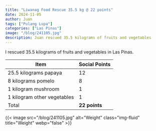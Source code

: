 ```yaml
---
title: "Liwanag Food Rescue 35.5 kg @ 22 points"
date: 2024-11-05
author: Juan
tags: ["Pulang Lupa"]
categories: ["Las Pinas"]
image: "/blog/241105.jpg"
description: Juan rescued 35.5 kilograms of fruits and vegetables
---
```



I rescued 35.5 kilograms of fruits and vegetables in Las Pinas. 

Item | Social Points
--- | ---
25.5 kilograms papaya | 12
8 kilograms pomelo | 8
1 kilogram mushroom | 1
1 kilogram other vegetables | 1
Total | **22 points**


{{< image src="/blog/241105.jpg" alt="Weight" class="img-fluid" title="Weight" webp="false" >}}



